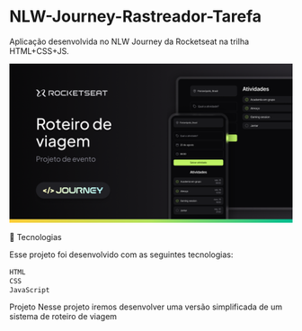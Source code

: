# NLW-Journey-Rastreador-Tarefa


Aplicação desenvolvida no NLW Journey da Rocketseat na trilha HTML+CSS+JS.

<img src="./img/preview.png" alt="Projeto">

🚀 Tecnologias

Esse projeto foi desenvolvido com as seguintes tecnologias:

    HTML
    CSS
    JavaScript

Projeto
Nesse projeto iremos desenvolver uma versão simplificada de um sistema de roteiro de viagem